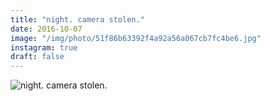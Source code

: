 ```yaml
---
title: "night. camera stolen."
date: 2016-10-07
image: "/img/photo/51f86b63392f4a92a56a067cb7fc4be6.jpg"
instagram: true
draft: false
---
```


![night. camera stolen.](/img/photo/51f86b63392f4a92a56a067cb7fc4be6.jpg)
